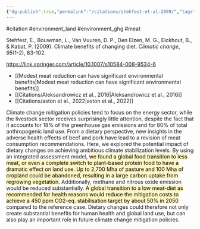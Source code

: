 ```yaml
---
{"dg-publish":true,"permalink":"/citations/stehfest-et-al-2009/","tags":["#citation","#environment_land","#environment_ghg","#meat"],"created":"2025-10-23T17:42:44.247+01:00","updated":"2025-10-23T18:06:08.767+01:00"}
---
```


#citation #environment_land #environment_ghg  #meat 

Stehfest, E., Bouwman, L., Van Vuuren, D. P., Den Elzen, M. G., Eickhout, B., & Kabat, P. (2009). Climate benefits of changing diet. _Climatic change_, _95_(1-2), 83-102.

https://link.springer.com/article/10.1007/s10584-008-9534-6

- [[Modest meat reduction can have significant environmental benefits\|Modest meat reduction can have significant environmental benefits]]
- [[Citations/Aleksandrowicz et al., 2016\|Aleksandrowicz et al., 2016]]
- [[Citations/aston et al., 2022\|aston et al., 2022]]

Climate change mitigation policies tend to focus on the energy sector, while the livestock sector receives surprisingly little attention, despite the fact that it accounts for 18% of the greenhouse gas emissions and for 80% of total anthropogenic land use. From a dietary perspective, new insights in the adverse health effects of beef and pork have lead to a revision of meat consumption recommendations. Here, we explored the potential impact of dietary changes on achieving ambitious climate stabilization levels. By using an integrated assessment model, <mark style="background: #FFF3A3A6;">we found a global food transition to less meat, or even a complete switch to plant-based protein food to have a dramatic effect on land use. Up to 2,700 Mha of pasture and 100 Mha of cropland could be abandoned, resulting in a large carbon uptake from regrowing vegetation.</mark> Additionally, methane and nitrous oxide emission would be reduced substantially. <mark style="background: #FFF3A3A6;">A global transition to a low meat-diet as recommended for health reasons would reduce the mitigation costs to achieve a 450 ppm CO2-eq. stabilisation target by about 50% in 2050</mark> compared to the reference case. Dietary changes could therefore not only create substantial benefits for human health and global land use, but can also play an important role in future climate change mitigation policies.